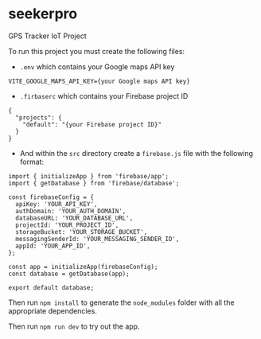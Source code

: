 # seekerpro
GPS Tracker IoT Project

To run this project you must create the following files:  
- `.env` which contains your Google maps API key
```
VITE_GOOGLE_MAPS_API_KEY={your Google maps API key}
```

- `.firbaserc` which contains your Firebase project ID  
```
{
  "projects": {
    "default": "{your Firebase project ID}"
  }
}
```

- And within the `src` directory create a `firebase.js` file with the following format:
```
import { initializeApp } from 'firebase/app';
import { getDatabase } from 'firebase/database';

const firebaseConfig = {
  apiKey: 'YOUR_API_KEY',
  authDomain: 'YOUR_AUTH_DOMAIN',
  databaseURL: 'YOUR_DATABASE_URL',
  projectId: 'YOUR_PROJECT_ID',
  storageBucket: 'YOUR_STORAGE_BUCKET',
  messagingSenderId: 'YOUR_MESSAGING_SENDER_ID',
  appId: 'YOUR_APP_ID',
};

const app = initializeApp(firebaseConfig);
const database = getDatabase(app);

export default database;
```

Then run `npm install` to generate the `node_modules` folder with all the appropriate dependencies.  

Then run `npm run dev` to try out the app.
